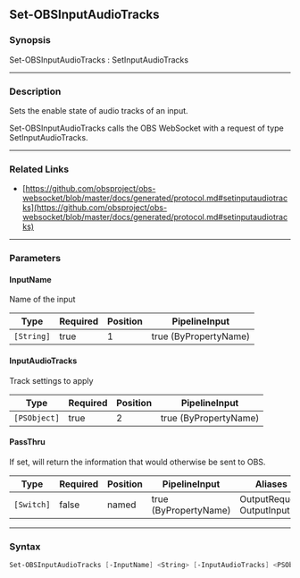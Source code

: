 Set-OBSInputAudioTracks
-----------------------




### Synopsis
Set-OBSInputAudioTracks : SetInputAudioTracks



---


### Description

Sets the enable state of audio tracks of an input.


Set-OBSInputAudioTracks calls the OBS WebSocket with a request of type SetInputAudioTracks.



---


### Related Links
* [https://github.com/obsproject/obs-websocket/blob/master/docs/generated/protocol.md#setinputaudiotracks](https://github.com/obsproject/obs-websocket/blob/master/docs/generated/protocol.md#setinputaudiotracks)





---


### Parameters
#### **InputName**

Name of the input






|Type      |Required|Position|PipelineInput        |
|----------|--------|--------|---------------------|
|`[String]`|true    |1       |true (ByPropertyName)|



#### **InputAudioTracks**

Track settings to apply






|Type        |Required|Position|PipelineInput        |
|------------|--------|--------|---------------------|
|`[PSObject]`|true    |2       |true (ByPropertyName)|



#### **PassThru**

If set, will return the information that would otherwise be sent to OBS.






|Type      |Required|Position|PipelineInput        |Aliases                      |
|----------|--------|--------|---------------------|-----------------------------|
|`[Switch]`|false   |named   |true (ByPropertyName)|OutputRequest<br/>OutputInput|





---


### Syntax
```PowerShell
Set-OBSInputAudioTracks [-InputName] <String> [-InputAudioTracks] <PSObject> [-PassThru] [<CommonParameters>]
```
